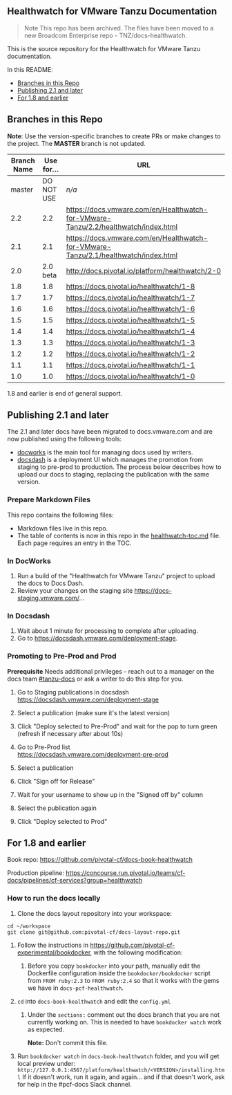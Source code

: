 ## Healthwatch for VMware Tanzu Documentation

>Note
>This repo has been archived. The files have been moved to a new Broadcom Enterprise repo - TNZ/docs-healthwatch.

This is the source repository for the Healthwatch for VMware Tanzu documentation.

In this README: 

- [Branches in this Repo](#branches-in-this-repo)
- [Publishing 2.1 and later](#publishing-21-and-later)
- [For 1.8 and earlier](#for-18-and-earlier)


## Branches in this Repo

**Note**: Use the version-specific branches to create PRs or make changes to the project. The **MASTER** branch is not updated.

| Branch Name| Use for… | URL |
|------------| ---------|-----|
| master     | DO NOT USE | _n/a_ |
| 2.2        | 2.2 | https://docs.vmware.com/en/Healthwatch-for-VMware-Tanzu/2.2/healthwatch/index.html |
| 2.1        | 2.1 | https://docs.vmware.com/en/Healthwatch-for-VMware-Tanzu/2.1/healthwatch/index.html |
| 2.0        | 2.0 beta | http://docs.pivotal.io/platform/healthwatch/2-0 |
| 1.8        | 1.8 | https://docs.pivotal.io/healthwatch/1-8 |
| 1.7        | 1.7 | https://docs.pivotal.io/healthwatch/1-7 |
| 1.6        | 1.6 | https://docs.pivotal.io/healthwatch/1-6 |
| 1.5        | 1.5 | https://docs.pivotal.io/healthwatch/1-5 |
| 1.4        | 1.4 | https://docs.pivotal.io/healthwatch/1-4 |
| 1.3        | 1.3 | https://docs.pivotal.io/healthwatch/1-3 |
| 1.2        | 1.2 | https://docs.pivotal.io/healthwatch/1-2 |
| 1.1        | 1.1 | https://docs.pivotal.io/healthwatch/1-1 |
| 1.0        | 1.0 | https://docs.pivotal.io/healthwatch/1-0 |

1.8 and earlier is end of general support.


## Publishing 2.1 and later

The 2.1 and later docs have been migrated to docs.vmware.com and are now published using the following tools:

- [docworks](https://docworks.vmware.com/) is the main tool for managing docs used by writers.
- [docsdash](https://docsdash.vmware.com/) is a deployment UI which manages the promotion from
staging to pre-prod to production. The process below describes how to upload our docs to staging,
replacing the publication with the same version.

### Prepare Markdown Files

This repo contains the following files:

- Markdown files live in this repo.
- The table of contents is now in this repo in the [healthwatch-toc.md](healthwatch-toc.md) file. Each page requires an entry in the TOC.

### In DocWorks

1. Run a build of the "Healthwatch for VMware Tanzu" project to upload the docs to Docs Dash.
2. Review your changes on the staging site https://docs-staging.vmware.com/...

### In Docsdash

1. Wait about 1 minute for processing to complete after uploading.
2. Go to https://docsdash.vmware.com/deployment-stage.

### Promoting to Pre-Prod and Prod

**Prerequisite** Needs additional privileges - reach out to a manager on the docs team [#tanzu-docs](https://vmware.slack.com/archives/C055V2M0H) or ask a writer to do this step for you.

1. Go to Staging publications in docsdash  
  https://docsdash.vmware.com/deployment-stage

2. Select a publication (make sure it's the latest version)

3. Click "Deploy selected to Pre-Prod" and wait for the pop to turn green (refresh if necessary after about 10s)

4. Go to Pre-Prod list  
  https://docsdash.vmware.com/deployment-pre-prod

5. Select a publication

6. Click "Sign off for Release"

7. Wait for your username to show up in the "Signed off by" column

8. Select the publication again

9. Click "Deploy selected to Prod"


## For 1.8 and earlier

Book repo: https://github.com/pivotal-cf/docs-book-healthwatch

Production pipeline: https://concourse.run.pivotal.io/teams/cf-docs/pipelines/cf-services?group=healthwatch

### How to run the docs locally
1. Clone the docs layout repository into your workspace:

```
cd ~/workspace
git clone git@github.com:pivotal-cf/docs-layout-repo.git
```

1. Follow the instructions in https://github.com/pivotal-cf-experimental/bookdocker,
   with the following modification:

    1. Before you copy `bookdocker` into your path,
    manually edit the Dockerfile configuration inside the `bookdocker/bookdocker` script
    from `FROM ruby:2.3` to `FROM ruby:2.4`
    so that it works with the gems we have in `docs-pcf-healthwatch`.

1. `cd` into `docs-book-healthwatch` and edit the `config.yml`
    1. Under the `sections:` comment out the docs branch that you are not currently working on.
       This is needed to have `bookdocker watch` work as expected.

       **Note:** Don't commit this file.
1. Run `bookdocker watch` in `docs-book-healthwatch` folder,
   and you will get local preview under: `http://127.0.0.1:4567/platform/healthwatch/<VERSION>/installing.html`
   If it doesn't work, run it again, and again... and if that doesn't work, ask for help in the #pcf-docs Slack channel.
